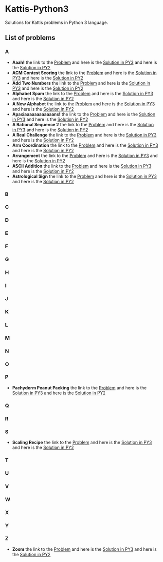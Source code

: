 # Kattis-Python3
Solutions for Kattis problems in Python 3 language.

## List of problems
### A
* **Aaah!** the link to the [Problem](https://open.kattis.com/problems/aaah) and here is the
[Solution in PY3](https://github.com/Hasan-Kalzi/Kattis-Python3/blob/main/src/Py3/Aaah.py) and here is the 
[Solution in PY2](https://github.com/Hasan-Kalzi/Kattis-Python3/blob/main/src/Py2/Aaah.py)
* **ACM Contest Scoring** the link to the [Problem](https://open.kattis.com/problems/acm) and here is the
[Solution in PY3](https://github.com/Hasan-Kalzi/Kattis-Python3/blob/main/src/Py3/ACM_Contest_Scoring.py) and here is the 
[Solution in PY2](https://github.com/Hasan-Kalzi/Kattis-Python3/blob/main/src/Py2/ACM_Contest_Scoring.py)
* **Add Two Numbers** the link to the [Problem](https://open.kattis.com/problems/addtwonumbers) and here is the
[Solution in PY3](https://github.com/Hasan-Kalzi/Kattis-Python3/blob/main/src/Py3/Add_Two_Numbers.py) and here is the 
[Solution in PY2](https://github.com/Hasan-Kalzi/Kattis-Python3/blob/main/src/Py2/Add_Two_Numbers.py)
* **Alphabet Spam** the link to the [Problem](https://open.kattis.com/problems/alphabetspam) and here is the
[Solution in PY3](https://github.com/Hasan-Kalzi/Kattis-Python3/blob/main/src/Py3/Alphabet_Spam.py) and here is the 
[Solution in PY2](https://github.com/Hasan-Kalzi/Kattis-Python3/blob/main/src/Py2/Alphabet_Spam.py)
* **A New Alphabet** the link to the [Problem](https://open.kattis.com/problems/anewalphabet) and here is the
[Solution in PY3](https://github.com/Hasan-Kalzi/Kattis-Python3/blob/main/src/Py3/A_New_Alphabet.py) and here is the 
[Solution in PY2](https://github.com/Hasan-Kalzi/Kattis-Python3/blob/main/src/Py2/A_New_Alphabet.py)
* **Apaxiaaaaaaaaaaaans!** the link to the [Problem](https://open.kattis.com/problems/apaxiaaans) and here is the
[Solution in PY3](https://github.com/Hasan-Kalzi/Kattis-Python3/blob/main/src/Py3/Apaxiaaaaaaaaaaaans.py) and here is the 
[Solution in PY2](https://github.com/Hasan-Kalzi/Kattis-Python3/blob/main/src/Py2/Apaxiaaaaaaaaaaaans.py)
* **A Rational Sequence 2** the link to the [Problem](https://open.kattis.com/problems/rationalsequence2) and here is the
[Solution in PY3](https://github.com/Hasan-Kalzi/Kattis-Python3/blob/main/src/Py3/A_Rational_Sequence_2.py) and here is the 
[Solution in PY2](https://github.com/Hasan-Kalzi/Kattis-Python3/blob/main/src/Py2/A_Rational_Sequence_2.py)
* **A Real Challenge** the link to the [Problem](https://open.kattis.com/problems/areal) and here is the
[Solution in PY3](https://github.com/Hasan-Kalzi/Kattis-Python3/blob/main/src/Py3/A_Real_Challenge.py) and here is the 
[Solution in PY2](https://github.com/Hasan-Kalzi/Kattis-Python3/blob/main/src/Py2/A_Real_Challenge.py)
* **Arm Coordination** the link to the [Problem](https://open.kattis.com/problems/armcoordination) and here is the
[Solution in PY3](https://github.com/Hasan-Kalzi/Kattis-Python3/blob/main/src/Py3/Arm_Coordination.py) and here is the 
[Solution in PY2](https://github.com/Hasan-Kalzi/Kattis-Python3/blob/main/src/Py2/Arm_Coordination.py)
* **Arrangement** the link to the [Problem](https://open.kattis.com/problems/upprodun) and here is the
[Solution in PY3](https://github.com/Hasan-Kalzi/Kattis-Python3/blob/main/src/Py3/Arrangement.py) and here is the 
[Solution in PY2](https://github.com/Hasan-Kalzi/Kattis-Python3/blob/main/src/Py2/Arrangement.py)
* **ASCII Addition** the link to the [Problem](https://open.kattis.com/problems/asciiaddition) and here is the
[Solution in PY3](https://github.com/Hasan-Kalzi/Kattis-Python3/blob/main/src/Py3/ASCII_Addition.py) and here is the 
[Solution in PY2](https://github.com/Hasan-Kalzi/Kattis-Python3/blob/main/src/Py2/ASCII_Addition.py)
* **Astrological Sign** the link to the [Problem](https://open.kattis.com/problems/astrologicalsign) and here is the
[Solution in PY3](https://github.com/Hasan-Kalzi/Kattis-Python3/blob/main/src/Py3/Astrological_Sign.py) and here is the 
[Solution in PY2](https://github.com/Hasan-Kalzi/Kattis-Python3/blob/main/src/Py2/Astrological_Sign.py)
### B
### C
### D
### E
### F
### G
### H
### I
### J
### K
### L
### M
### N
### O
### P
* **Pachyderm Peanut Packing** the link to the [Problem](https://open.kattis.com/problems/pachydermpeanutpacking) and here is the
[Solution in PY3](https://github.com/Hasan-Kalzi/Kattis-Python3/blob/main/src/Py3/Pachyderm_Peanut_Packing.py) and here is the 
[Solution in PY2](https://github.com/Hasan-Kalzi/Kattis-Python3/blob/main/src/Py2/Pachyderm_Peanut_Packing.py)
### Q
### R
### S
* **Scaling Recipe** the link to the [Problem](https://open.kattis.com/problems/scalingrecipe)  and here is the
[Solution in PY3](https://github.com/Hasan-Kalzi/Kattis-Python3/blob/main/src/Py3/Scaling_Recipe.py) and here is the 
[Solution in PY2](https://github.com/Hasan-Kalzi/Kattis-Python3/blob/main/src/Py2/Scaling_Recipe.py)
### T
### U
### V
### W
### X
### Y
### Z
* **Zoom** the link to the [Problem](https://open.kattis.com/problems/zoom) and here is the
[Solution in PY3](https://github.com/Hasan-Kalzi/Kattis-Python3/blob/main/src/Py3/Zoom.py) and here is the 
[Solution in PY2](https://github.com/Hasan-Kalzi/Kattis-Python3/blob/main/src/Py2/Zoom.py)

